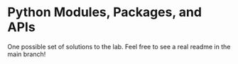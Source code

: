 # Python Modules, Packages, and APIs

One possible set of solutions to the lab. Feel free to see a real readme in the main branch!
